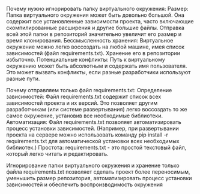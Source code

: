 Почему нужно игнорировать папку виртуального окружения:
Размер: Папка виртуального окружения может быть довольно большой. Она содержит все установленные зависимости проекта, часто включающие скомпилированные расширения и другие большие файлы. Отправка всей этой папки в репозиторий значительно увеличит его размер и время клонирования.
Бессмысленность хранения: Виртуальное окружение можно легко воссоздать на любой машине, имея список зависимостей (файл requirements.txt). Хранение его в репозитории избыточно.
Потенциальные конфликты:  Путь к виртуальному окружению может быть абсолютным и содержать имя пользователя.  Это может вызвать конфликты, если разные разработчики используют разные пути.

Почему отправляем только файл requirements.txt:
Определение зависимостей: Файл requirements.txt содержит список всех зависимостей проекта и их версий. Это позволяет другим разработчикам (или системе развертывания) легко воссоздать то же самое окружение, установив все необходимые библиотеки.
Автоматизация: Файл requirements.txt позволяет автоматизировать процесс установки зависимостей. (Например, при развертывании проекта на сервере можно использовать команду pip install -r requirements.txt для автоматической установки всех необходимых библиотек.)
Простота: requirements.txt - это простой текстовый файл, который легко читать и редактировать.

Игнорирование папки виртуального окружения и хранение только файла requirements.txt позволяет сделать проект более переносимым, уменьшить размер репозитория, автоматизировать процесс установки зависимостей и обеспечить воспроизводимость окружения

